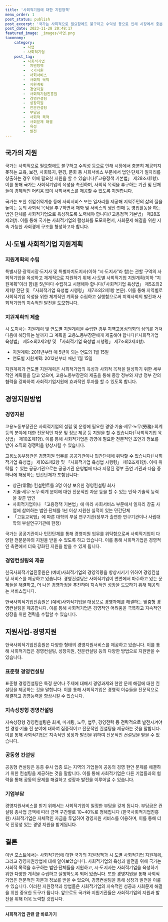 ```yaml
---
title: '사회적기업에 대한 지원정책'
menu_order: 1
post_status: publish
post_excerpt: '국가는 사회적으로 필요함에도 불구하고 수익성 등으로 인해 시장에서 충분히 제공되지 못하는 교육, 보건, 사회복지, 환경, 문화 등 사회서비스 부문에서 법인 단체가 일자리를 창출하는 경우 이에 필요한 지원을 할 수 있습니다  고용정책 기본법  제28조제1항 . 이를 통해 국가는 사회적기업의 육성을 촉진하며, 사회적 목적을 추구하는 기관 및 단체들이 경제적인 어려움 없이 사회서비스를 제공할 수 있도록 지원합니다.'
post_date: 2023-11-28 20:48:17
featured_image: _images/사업.png
taxonomy:
    category:
        - 사업
        - 사회적기업
    post_tag:
        - 사회적기업
        -  지원정책
        -  국가지원
        -  사회서비스
        -  사회적 목적
        -  지원계획
        -  경영지원
        -  사회적기업진흥원
        -  경영컨설팅
        -  성장지원
        -  전문컨설팅
        -  부담금
        -  사회적 목적
        -  사회문제 해결
        -  육성
        -  발전
---
```



## 국가의 지원

국가는 사회적으로 필요함에도 불구하고 수익성 등으로 인해 시장에서 충분히 제공되지 못하는 교육, 보건, 사회복지, 환경, 문화 등 사회서비스 부문에서 법인·단체가 일자리를 창출하는 경우 이에 필요한 지원을 할 수 있습니다(「고용정책 기본법」 제28조제1항). 이를 통해 국가는 사회적기업의 육성을 촉진하며, 사회적 목적을 추구하는 기관 및 단체들이 경제적인 어려움 없이 사회서비스를 제공할 수 있도록 지원합니다.

국가는 또한 취업취약계층 등에 사회서비스 또는 일자리를 제공해 지역주민의 삶의 질을 높이는 등의 사회적 목적을 추구하면서 재화 및 서비스의 생산·판매 등 영업활동을 하는 법인·단체를 사회적기업으로 육성하도록 노력해야 합니다(「고용정책 기본법」 제28조제2항). 이를 통해 국가는 사회적기업의 활성화를 도모하면서, 사회문제 해결을 위한 지속 가능한 사회경제 구조를 형성하고자 합니다.

## 시·도별 사회적기업 지원계획

### 지원계획의 수립

특별시장·광역시장·도지사 및 특별자치도지사(이하 “시·도지사”라 함)는 관할 구역의 사회적기업을 육성하고 체계적으로 지원하기 위해 시·도별 사회적기업 지원계획(이하 “지원계획”이라 함)을 5년마다 수립하고 시행해야 합니다(「사회적기업 육성법」 제5조의2제1항 전단 및 「사회적기업 육성법 시행령」 제7조의2제1항 본문). 이를 통해 지역별로 사회적기업 육성을 위한 체계적인 계획을 수립하고 실행함으로써 지역사회의 발전과 사회적기업의 지속적인 발전을 도모합니다.

### 지원계획의 제출

시·도지사는 지원계획 및 연도별 지원계획을 수립한 경우 지역고용심의회의 심의를 거쳐 다음에 해당하는 날까지 그 계획을 고용노동부장관에게 제출해야 합니다(「사회적기업 육성법」 제5조의2제2항 및 「사회적기업 육성법 시행령」 제7조의2제4항).

- 지원계획: 2011년부터 매 5년이 되는 연도의 1월 15일
- 연도별 지원계획: 2012년부터 매년 1월 15일

지원계획과 연도별 지원계획은 사회적기업의 육성과 사회적 목적을 달성하기 위한 세부적인 계획들을 담고 있으며, 고용노동부장관의 제출을 통해 중앙 정부와 지방 정부 간의 협력을 강화하여 사회적기업지원에 효과적인 투자를 할 수 있도록 합니다.

## 경영지원방법

### 경영지원

고용노동부장관은 사회적기업의 설립 및 운영에 필요한 경영·기술·세무·노무(勞務)·회계 등의 분야에 대한 전문적인 자문 및 정보 제공 등 지원을 할 수 있습니다(「사회적기업 육성법」 제10조제1항). 이를 통해 사회적기업은 경영에 필요한 전문적인 조언과 정보를 받아 조직의 경쟁력을 향상시킬 수 있습니다.

고용노동부장관은 경영지원 업무를 공공기관이나 민간단체에 위탁할 수 있습니다(「사회적기업 육성법」 제10조제2항 및 「사회적기업 육성법 시행령」 제12조제1항). 이때 위탁될 수 있는 공공기관으로는 공공기관 운영법에 따라 지정된 정부 출연 기관과 다음 중 하나에 해당하는 민간단체가 포함됩니다:
- 상근(常勤) 컨설턴트를 3명 이상 보유한 경영컨설팅 회사
- 기술·세무·노무·회계 분야에 대한 전문적인 자문 등을 할 수 있는 인적·기술적 능력을 갖춘 법인
- 사회적기업이나 「고용정책 기본법」에 따라 사회서비스 부문에서 일자리 창출 사업에 참여하는 법인·단체를 1년 이상 지원한 실적이 있는 민간단체
- 「고등교육법」에 따른 대학의 부설 연구기관(정부가 출연한 연구기관이나 사립대학의 부설연구기관에 한정)

국가는 공공기관이나 민간단체를 통해 경영지원 업무를 위탁함으로써 사회적기업이 다양한 전문분야의 지원을 받을 수 있도록 하고 있습니다. 이를 통해 사회적기업은 경영적인 측면에서 더욱 강화된 지원을 받을 수 있게 됩니다.

### 경영컨설팅의 제공

한국사회적기업진흥원은 (예비)사회적기업의 경영역량을 향상시키기 위하여 경영컨설팅 서비스를 제공하고 있습니다. 경영컨설팅은 사회적기업이 면면에서 마주하고 있는 문제들을 해결하고, 더 나은 경영과정을 추진하며 지속적인 성장을 도모하기 위해 제공되는 서비스입니다.

한국사회적기업진흥원은 (예비)사회적기업을 대상으로 경영과제를 해결하는 맞춤형 경영컨설팅을 제공합니다. 이를 통해 사회적기업은 경영적인 어려움을 극복하고 지속적인 성장을 위한 전략을 수립할 수 있습니다.

## 지원사업-경영지원

한국사회적기업진흥원은 다양한 형태의 경영지원서비스를 제공하고 있습니다. 이를 통해 사회적기업은 경영컨설팅, 성장지원, 전문컨설팅 등의 다양한 방법으로 지원받을 수 있습니다. 

### 표준형 경영컨설팅

표준형 경영컨설팅은 특정 분야나 주제에 대해서 경영과제와 현안 문제 해결에 대한 컨설팅을 제공하는 것을 말합니다. 이를 통해 사회적기업은 경영적 이슈들을 전문적으로 해결하고 경영능력을 향상시킬 수 있습니다.

### 지속성장형 경영컨설팅

지속성장형 경영컨설팅은 회계, 마케팅, 노무, 법무, 경영전략 등 전략적으로 발전시켜야 할 경영·기술 전 분야에 대하여 집중적이고 전문적인 컨설팅을 제공하는 것을 말합니다. 이를 통해 사회적기업은 지속적인 성장과 발전을 위하여 전문적인 컨설팅을 받을 수 있습니다.

### 공동형 컨설팅

공동형 컨설팅은 동종 유사 업종 또는 지역의 기업들이 공동의 경영 현안 문제를 해결하기 위한 컨설팅을 제공하는 것을 말합니다. 이를 통해 사회적기업은 다른 기업들과의 협력을 통해 공동의 문제를 해결하고 성장과 발전을 이루어낼 수 있습니다.

### 기업부담

경영지원서비스를 받기 위해서는 사회적기업이 일정한 부담을 갖게 됩니다. 부담금은 컨설팅 총사업 금액에 따라 금액 구간별로 10~40%로 정해집니다 (한국사회적기업진흥원) 사회적기업은 자체적인 자금을 투입하여 경영지원 서비스를 이용하며, 이를 통해 더욱 진정성 있는 경영 지원을 받게됩니다.


## 결론

이번 포스트에서는 사회적기업에 대한 국가의 지원정책과 시·도별 사회적기업 지원계획, 그리고 경영지원방법에 대해 알아보았습니다. 사회적기업의 육성과 발전을 위해 국가는 사회적 목적을 추구하는 법인·단체들을 지원하고, 시·도지사는 사회적기업을 육성하기 위한 다양한 계획을 수립하고 실행하도록 되어 있습니다. 또한 경영지원을 통해 사회적기업은 전문적인 자문과 정보를 받을 수 있으며, 경영컨설팅을 통해 성장과 발전을 이룰 수 있습니다. 이러한 지원정책과 방법들은 사회적기업의 지속적인 성공과 사회문제 해결을 위한 중요한 도구가 됩니다. 앞으로도 국가와 지원기관들은 사회적기업의 지원과 발전을 위해 더욱 노력할 것입니다.
<!-- wp:separator -->
<hr class="wp-block-separator has-alpha-channel-opacity"/>
<!-- /wp:separator -->

<!-- wp:group {"backgroundColor":"base","layout":{"type":"constrained"}} -->
<div class="wp-block-group has-base-background-color has-background"><!-- wp:paragraph {"align":"center","fontSize":"medium"} -->
<p class="has-text-align-center has-large-font-size"><strong>사회적기업 관련 글 바로가기</strong></p>
<!-- /wp:paragraph -->


<!-- wp:latest-posts
{"categories":[{"id":27410,"count":19,"description":"","link":"https://uknowlaw.com/category/%ec%82%ac%ed%9a%8c%ec%a0%81%ea%b8%b0%ec%97%85/","name":"사회적기업","slug":"사회적기업","taxonomy":"category","parent":0,"meta":[],"_links":{"self":[{"href":"https://uknowlaw.com/wp-json/wp/v2/categories/27410"}],"collection":[{"href":"https://uknowlaw.com/wp-json/wp/v2/categories"}],"about":[{"href":"https://uknowlaw.com/wp-json/wp/v2/taxonomies/category"}],"wp:post_type":[{"href":"https://uknowlaw.com/wp-json/wp/v2/posts?categories=27410"}],"curies":[{"name":"wp","href":"https://api.w.org/{rel}","templated":true}]}}],"postsToShow":100,"excerptLength":28,"postLayout":"grid","columns":2,"featuredImageAlign":"left","featuredImageSizeSlug":"large","fontSize":"small"} /--></div>
<!-- /wp:group -->